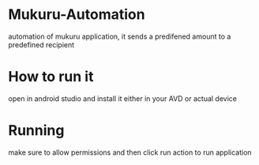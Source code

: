 # Mukuru-Automation
automation of mukuru application, it sends a predifened amount to a predefined recipient

# How to run it
open in android studio and install it either in your AVD or actual device
# Running
make sure to allow permissions and then click run action to run application
